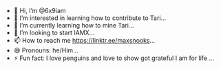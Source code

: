 - 👋 Hi, I’m @6x9iam
- 👀 I’m interested in learning how to contribute to Tari...
- 🌱 I’m currently learning how to mine Tari...
- 💞️ I’m looking to start IAMX...
- 📫 How to reach me https://linktr.ee/maxsnooks...
- 😄 Pronouns: he/Him...
- ⚡ Fun fact: I love penguins and love to show got grateful I am for life ...

<!---
6x9iam/6x9iam is a ✨ special ✨ repository because its `README.md` (this file) appears on your GitHub profile.
You can click the Preview link to take a look at your changes.
--->

